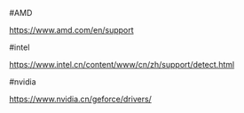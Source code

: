 #AMD

<https://www.amd.com/en/support>

#intel

<https://www.intel.cn/content/www/cn/zh/support/detect.html>

#nvidia

<https://www.nvidia.cn/geforce/drivers/>
